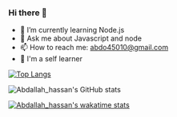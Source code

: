 ### Hi there 👋


- 🌱 I’m currently learning Node.js 
- 💬 Ask me about Javascript and node
- 📫 How to reach me: abdo45010@gmail.com
- 🤞 I'm a self learner


[![Top Langs](https://github-readme-stats.vercel.app/api/top-langs/?username=Abdo-hassa&show_icons=true&theme=radical)](https://github.com/anuraghazra/github-readme-stats)


![Abdallah_hassan's GitHub stats](https://github-readme-stats.vercel.app/api?username=Abdo-hassa&show_icons=true&theme=radical)



[![Abdallah_hassan's wakatime stats](https://github-readme-stats.vercel.app/api/wakatime?username=Abdallah_hassan&show_icons=true&theme=radical)](https://github.com/anuraghazra/github-readme-stats)


